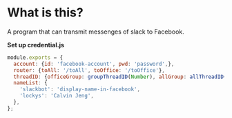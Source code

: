 What is this?
==
A program that can transmit messenges of slack to Facebook.

**Set up credential.js**
```javascript
module.exports = {
  account: {id: 'facebook-account', pwd: 'password',},
  router: {toAll: '/toAll', toOffice: '/toOffice'},
  threadID: {officeGroup: groupThreadID(Number), allGroup: allThreadID(Number)},
  nameList: {
    'slackbot': 'display-name-in-facebook',
    'lockys': 'Calvin Jeng',
  },
};
```
